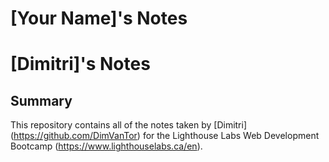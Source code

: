 # [Your Name]'s Notes
# [Dimitri]'s Notes
## Summary 
This repository contains all of the notes taken by [Dimitri] (https://github.com/DimVanTor) for the Lighthouse Labs Web Development Bootcamp (https://www.lighthouselabs.ca/en).